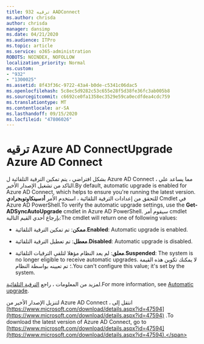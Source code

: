 ```yaml
---
title: 932 ترقيه AADConnect
ms.author: chrisda
author: chrisda
manager: dansimp
ms.date: 04/21/2020
ms.audience: ITPro
ms.topic: article
ms.service: o365-administration
ROBOTS: NOINDEX, NOFOLLOW
localization_priority: Normal
ms.custom:
- "932"
- "1300025"
ms.assetid: 8f43f36c-9722-43a4-b0de-c5341c06dac5
ms.openlocfilehash: 5c8ec5d9282c53c655e28f5d38fe36fc3ab005b8
ms.sourcegitcommit: c6692ce0fa1358ec3529e59ca0ecdfdea4cdc759
ms.translationtype: MT
ms.contentlocale: ar-SA
ms.lasthandoff: 09/15/2020
ms.locfileid: "47806026"
---
```

# <a name="upgrade-azure-ad-connect"></a><span data-ttu-id="5f189-102">ترقيه Azure AD Connect</span><span class="sxs-lookup"><span data-stu-id="5f189-102">Upgrade Azure AD Connect</span></span>

<span data-ttu-id="5f189-103">بشكل افتراضي ، يتم تمكين الترقية التلقائية ل Azure AD Connect ، مما يساعد علي التاكد من تشغيل الإصدار الأخير.</span><span class="sxs-lookup"><span data-stu-id="5f189-103">By default, automatic upgrade is enabled for Azure AD Connect, which helps to ensure you're running the latest version.</span></span> <span data-ttu-id="5f189-104">للتحقق من إعدادات الترقية التلقائية ، استخدم الأمر **أدسينكاوتوبجرادي** Cmdlet في Azure AD PowerShell.</span><span class="sxs-lookup"><span data-stu-id="5f189-104">To verify the automatic upgrade settings, use the **Get-ADSyncAutoUpgrade** cmdlet in Azure AD PowerShell.</span></span> <span data-ttu-id="5f189-105">سيقوم أمر cmdlet بإرجاع أحدي القيم التالية:</span><span class="sxs-lookup"><span data-stu-id="5f189-105">The cmdlet will return one of following values:</span></span>

- <span data-ttu-id="5f189-106">**ممكن**: تم تمكين الترقية التلقائية.</span><span class="sxs-lookup"><span data-stu-id="5f189-106">**Enabled**: Automatic upgrade is enabled.</span></span>

- <span data-ttu-id="5f189-107">**معطل**: تم تعطيل الترقية التلقائية.</span><span class="sxs-lookup"><span data-stu-id="5f189-107">**Disabled**: Automatic upgrade is disabled.</span></span>

- <span data-ttu-id="5f189-108">**معلق**: لم يعد النظام مؤهلا لتلقي الترقيات التلقائية.</span><span class="sxs-lookup"><span data-stu-id="5f189-108">**Suspended**: The system is no longer eligible to receive automatic upgrades.</span></span> <span data-ttu-id="5f189-109">لا يمكنك تكوين هذه القيمة ؛ تم تعيينه بواسطة النظام.</span><span class="sxs-lookup"><span data-stu-id="5f189-109">You can't configure this value; it's set by the system.</span></span>

<span data-ttu-id="5f189-110">لمزيد من المعلومات ، راجع [الترقية التلقائية](https://docs.microsoft.com/azure/active-directory/connect/active-directory-aadconnect-feature-automatic-upgrade).</span><span class="sxs-lookup"><span data-stu-id="5f189-110">For more information, see [Automatic upgrade](https://docs.microsoft.com/azure/active-directory/connect/active-directory-aadconnect-feature-automatic-upgrade).</span></span>

<span data-ttu-id="5f189-111">لتنزيل الإصدار الأخير من Azure AD Connect ، انتقل إلى [https://www.microsoft.com/download/details.aspx?id=47594](https://www.microsoft.com/download/details.aspx?id=47594) .</span><span class="sxs-lookup"><span data-stu-id="5f189-111">To download the latest version of Azure AD Connect, go to [https://www.microsoft.com/download/details.aspx?id=47594](https://www.microsoft.com/download/details.aspx?id=47594).</span></span>
